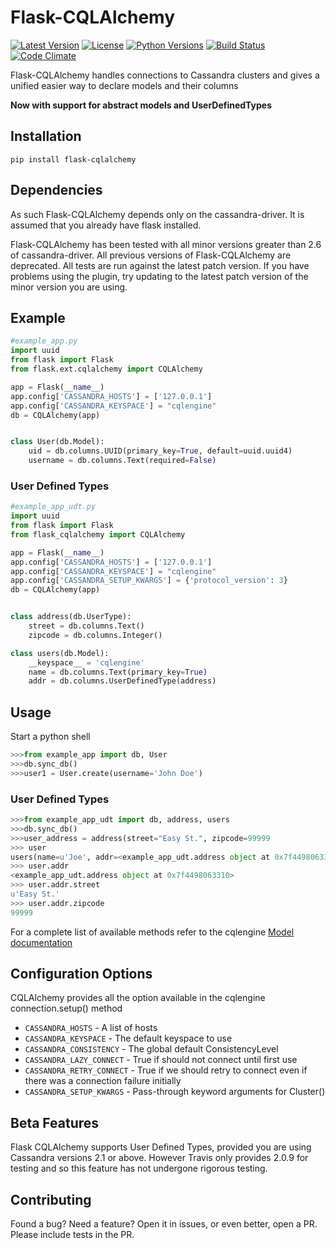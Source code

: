 # Flask-CQLAlchemy

[![Latest Version](https://img.shields.io/pypi/v/flask-cqlalchemy.svg)](https://pypi.python.org/pypi/Flask-CQLAlchemy)
[![License](https://img.shields.io/pypi/l/Flask-CQLAlchemy.svg)](https://pypi.python.org/pypi/Flask-CQLAlchemy)
[![Python Versions](https://img.shields.io/pypi/pyversions/flask-cqlalchemy.svg)](https://pypi.python.org/pypi/Flask-CQLAlchemy)
[![Build Status](https://travis-ci.org/thegeorgeous/flask-cqlalchemy.svg?branch=master)](https://travis-ci.org/thegeorgeous/flask-cqlalchemy)
[![Code Climate](https://codeclimate.com/github/thegeorgeous/flask-cqlalchemy/badges/gpa.svg)](https://codeclimate.com/github/thegeorgeous/flask-cqlalchemy)


Flask-CQLAlchemy handles connections to Cassandra clusters
and gives a unified easier way to declare models and their
columns

**Now with support for abstract models and UserDefinedTypes**

## Installation
```shell
pip install flask-cqlalchemy
```

## Dependencies
As such Flask-CQLAlchemy depends only on the cassandra-driver. It is assumed
that you already have flask installed.

Flask-CQLAlchemy has been tested with all minor versions greater than 2.6 of
cassandra-driver. All previous versions of Flask-CQLAlchemy are deprecated.
All tests are run against the latest patch version. If you have problems using
the plugin, try updating to the latest patch version of the minor version you
are using.

## Example
```python
#example_app.py
import uuid
from flask import Flask
from flask.ext.cqlalchemy import CQLAlchemy

app = Flask(__name__)
app.config['CASSANDRA_HOSTS'] = ['127.0.0.1']
app.config['CASSANDRA_KEYSPACE'] = "cqlengine"
db = CQLAlchemy(app)


class User(db.Model):
    uid = db.columns.UUID(primary_key=True, default=uuid.uuid4)
    username = db.columns.Text(required=False)
```

### User Defined Types

```python
#example_app_udt.py
import uuid
from flask import Flask
from flask_cqlalchemy import CQLAlchemy

app = Flask(__name__)
app.config['CASSANDRA_HOSTS'] = ['127.0.0.1']
app.config['CASSANDRA_KEYSPACE'] = "cqlengine"
app.config['CASSANDRA_SETUP_KWARGS'] = {'protocol_version': 3}
db = CQLAlchemy(app)


class address(db.UserType):
    street = db.columns.Text()
    zipcode = db.columns.Integer()

class users(db.Model):
    __keyspace__ = 'cqlengine'
    name = db.columns.Text(primary_key=True)
    addr = db.columns.UserDefinedType(address)

```

## Usage
Start a python shell
```python
>>>from example_app import db, User
>>>db.sync_db()
>>>user1 = User.create(username='John Doe')
```
### User Defined Types

```python
>>>from example_app_udt import db, address, users
>>>db.sync_db()
>>>user_address = address(street="Easy St.", zipcode=99999
>>> user
users(name=u'Joe', addr=<example_app_udt.address object at 0x7f4498063310>)
>>> user.addr
<example_app_udt.address object at 0x7f4498063310>
>>> user.addr.street
u'Easy St.'
>>> user.addr.zipcode
99999
```

For a complete list of available methods refer to the cqlengine
[Model documentation](http://datastax.github.io/python-driver/api/cassandra/cqlengine/models.html)

## Configuration Options
CQLAlchemy provides all the option available in the cqlengine connection.setup()
method

* `CASSANDRA_HOSTS` - A list of hosts
* `CASSANDRA_KEYSPACE` - The default keyspace to use
* `CASSANDRA_CONSISTENCY` - The global default ConsistencyLevel
* `CASSANDRA_LAZY_CONNECT` - True if should not connect until first use
* `CASSANDRA_RETRY_CONNECT` - True if we should retry to connect even if there was
  a connection failure initially
* `CASSANDRA_SETUP_KWARGS` - Pass-through keyword arguments for Cluster()

## Beta Features
Flask CQLAlchemy supports User Defined Types, provided you are using Cassandra
versions 2.1 or above. However Travis only provides 2.0.9 for testing and so this
feature has not undergone rigorous testing.

## Contributing
Found a bug? Need a feature? Open it in issues, or even better, open a PR.
Please include tests in the PR.
